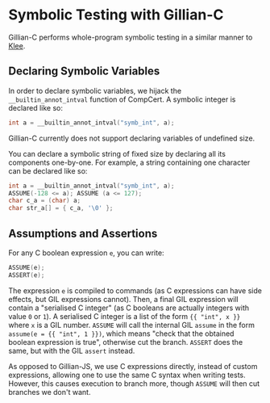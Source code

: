# Symbolic Testing with Gillian-C
Gillian-C performs whole-program symbolic testing in a similar manner to [Klee](https://klee-se.org/).

## Declaring Symbolic Variables
In order to declare symbolic variables, we hijack the `__builtin_annot_intval` function of CompCert. A symbolic integer is declared like so:

```c
int a = __builtin_annot_intval("symb_int", a);
```

Gillian-C currently does not support declaring variables of undefined size.

You can declare a symbolic string of fixed size by declaring all its components one-by-one. For example, a string containing one character can be declared like so:

```c
int a = __builtin_annot_intval("symb_int", a);
ASSUME(-128 <= a); ASSUME (a <= 127);
char c_a = (char) a;
char str_a[] = { c_a, '\0' };
```

## Assumptions and Assertions
For any C boolean expression `e`, you can write:
```c
ASSUME(e);
ASSERT(e);
```
The expression `e` is compiled to commands (as C expressions can have side effects, but GIL expressions cannot). Then, a final GIL expression will contain a "serialised C integer" (as C booleans are actually integers with value `0` or `1`). A serialised C integer is a list of the form `{{ "int", x }}` where `x` is a GIL number. `ASSUME` will call the internal GIL `assume` in the form `assume(e = {{ "int", 1 }})`, which means "check that the obtained boolean expression is true", otherwise cut the branch. `ASSERT` does the same, but with the GIL `assert` instead.

As opposed to Gillian-JS, we use C expressions directly, instead of custom expressions, allowing one to use the same C syntax when writing tests. However, this causes execution to branch more, though `ASSUME` will then cut branches we don't want.